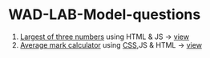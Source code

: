 # WAD-LAB-Model-questions
1. [Largest of three numbers](./largest_of_3_num/index.html) using HTML & JS -> [view](https://irj2.github.io/WAD-LAB-Model-questions/largest_of_3_num/index.html)
2. [Average mark calculator](./Average_mark/index.htm) using [CSS](./Average_mark/style.css),JS & HTML -> [view](https://irj2.github.io/WAD-LAB-Model-questions/Average_mark/index.htm)

